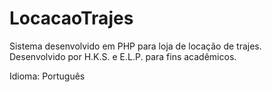 <h1>LocacaoTrajes</h1>
Sistema desenvolvido em PHP para loja de locação de trajes.<br>
Desenvolvido por H.K.S. e E.L.P. para fins acadêmicos.

Idioma: Português
